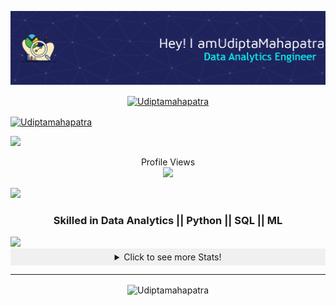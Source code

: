 

<!--
**Udiptamahapatra/Udiptamahapatra** is a ✨ _special_ ✨ repository because its `README.md` (this file) appears on your GitHub profile.

Here are some ideas to get you started:

- 🔭 I’m currently working on ...
- 🌱 I’m currently learning ...
- 👯 I’m looking to collaborate on ...
- 🤔 I’m looking for help with ...
- 💬 Ask me about ...
- 📫 How to reach me: ...
- 😄 Pronouns: ...
- ⚡ Fun fact: ...
-->
<p align="center"><img src="github-header-image (3).png" alt="Udiptamahapatra" /></p>
<p align="center">

<p align="center">
<a href="https://www.linkedin.com/in/udipta-mahapatra-50044a1b1" target="blank"><img align="center" src="https://img.shields.io/badge/LinkedIn-0077B5?style=for-the-badge&logo=linkedin&logoColor=white" alt="Udiptamahapatra"  /></a>

 <a href="mailto:udiptamahapatra@gmail.com" target="blank"><img align="center" src="https://img.shields.io/badge/Gmail-D14836?style=for-the-badge&logo=gmail&logoColor=white" alt="Udiptamahapatra"  /></a>
 
</p>
<img src="https://user-images.githubusercontent.com/73097560/115834477-dbab4500-a447-11eb-908a-139a6edaec5c.gif">

 
 <p align="center"> 
  Profile Views <br>
  <img src="https://profile-counter.glitch.me/garimasingh128/count.svg" />
</p>

<img src="https://user-images.githubusercontent.com/73097560/115834477-dbab4500-a447-11eb-908a-139a6edaec5c.gif">

  <h3 align="center"> Skilled in  Data Analytics || Python || SQL || ML</h3>


<img src="https://user-images.githubusercontent.com/73097560/115834477-dbab4500-a447-11eb-908a-139a6edaec5c.gif">

<details align="center">
  <summary style="cursor: pointer; background-color: #f0f0f0; padding: 5px 10px;">Click to see more Stats!</summary>
  
  <div align="center">
  
 <p align="center">
<img align="center" src="http://github-profile-summary-cards.vercel.app/api/cards/profile-details?username=Udiptamahapatra&theme=github_dark" alt="udiptamahapatra" />
 <p align="center">
<img  src="http://github-profile-summary-cards.vercel.app/api/cards/repos-per-language?username=Udiptamahapatra&theme=github_dark" alt="Udiptamahapatra" />
<img  src="http://github-profile-summary-cards.vercel.app/api/cards/most-commit-language?username=Udiptamahapatra&theme=github_dark" alt="Udiptamahapatra" />
 </p>
 <p align="center">
<img  src="http://github-profile-summary-cards.vercel.app/api/cards/stats?username=Udiptamahapatra&theme=github_dark" alt="Udiptamahapatra" />
<img  src="http://github-profile-summary-cards.vercel.app/api/cards/productive-time?username=Udiptamahapatra&theme=github_dark&utcOffset=8" alt="Udiptamahapatra" />
 </p>

 
</p>
  
  </div>

</details>

****




<p align="center"><img align="center" src="https://streak-stats.demolab.com/?user=Udiptamahapatra&theme=highcontrast" alt="Udiptamahapatra" /></p>



